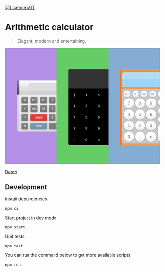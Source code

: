 [![License MIT](https://img.shields.io/badge/license-MIT-blue.svg)](https://opensource.org/licenses/MIT)


# Arithmetic calculator
> Elegant, modern and entertaining.

[![vcard](https://raw.githubusercontent.com/belchior/calc/master/public/vcard.png)](https://belchior.github.io/calc)

[Demo](https://belchior.github.io/calc)

## Development
Install dependencies
```shell
npm ci
```

Start project in dev mode
```shell
npm start
```

Unit tests
```shell
npm test
```

You can run the command below to get more available scripts
```shell
npm run
```
